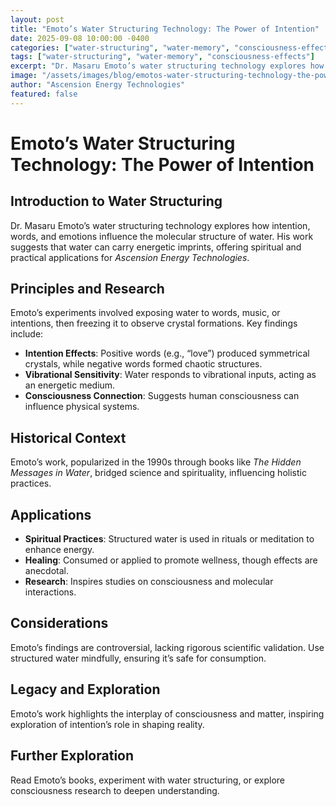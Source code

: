 ```yaml
---
layout: post
title: "Emoto’s Water Structuring Technology: The Power of Intention"
date: 2025-09-08 10:00:00 -0400
categories: ["water-structuring", "water-memory", "consciousness-effects"]
tags: ["water-structuring", "water-memory", "consciousness-effects"]
excerpt: "Dr. Masaru Emoto’s water structuring technology explores how intention, words, and emotions influence the molecular structure of water."
image: "/assets/images/blog/emotos-water-structuring-technology-the-power-of-intention-hero.jpg"
author: "Ascension Energy Technologies"
featured: false
---
```


# Emoto’s Water Structuring Technology: The Power of Intention

## Introduction to Water Structuring
Dr. Masaru Emoto’s water structuring technology explores how intention, words, and emotions influence the molecular structure of water. His work suggests that water can carry energetic imprints, offering spiritual and practical applications for *Ascension Energy Technologies*.

## Principles and Research
Emoto’s experiments involved exposing water to words, music, or intentions, then freezing it to observe crystal formations. Key findings include:
- **Intention Effects**: Positive words (e.g., “love”) produced symmetrical crystals, while negative words formed chaotic structures.
- **Vibrational Sensitivity**: Water responds to vibrational inputs, acting as an energetic medium.
- **Consciousness Connection**: Suggests human consciousness can influence physical systems.

## Historical Context
Emoto’s work, popularized in the 1990s through books like *The Hidden Messages in Water*, bridged science and spirituality, influencing holistic practices.

## Applications
- **Spiritual Practices**: Structured water is used in rituals or meditation to enhance energy.
- **Healing**: Consumed or applied to promote wellness, though effects are anecdotal.
- **Research**: Inspires studies on consciousness and molecular interactions.

## Considerations
Emoto’s findings are controversial, lacking rigorous scientific validation. Use structured water mindfully, ensuring it’s safe for consumption.

## Legacy and Exploration
Emoto’s work highlights the interplay of consciousness and matter, inspiring exploration of intention’s role in shaping reality.

## Further Exploration
Read Emoto’s books, experiment with water structuring, or explore consciousness research to deepen understanding.